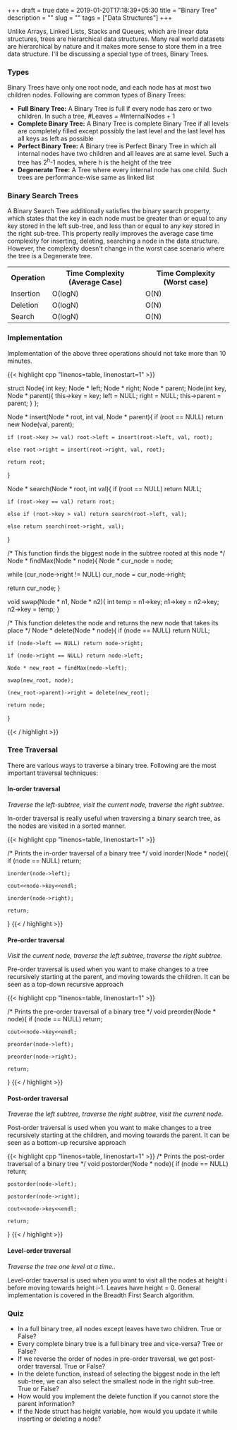 +++ 
draft = true
date = 2019-01-20T17:18:39+05:30
title = "Binary Tree"
description = ""
slug = "" 
tags = ["Data Structures"]
+++
<p>Unlike Arrays, Linked Lists, Stacks and Queues, which are linear data structures, trees are hierarchical data structures. Many real world datasets are hierarchical by nature and it makes more sense to store them in a tree data structure. I'll be discussing a special type of trees, Binary Trees.</p> 
<!--more-->
<h3> Types </h3>
Binary Trees have only one root node, and each node has at most two children nodes. Following are common types of Binary Trees:
<ul>
    <li><b>Full Binary Tree:</b> A Binary Tree is full if every node has zero or two children. In such a tree, #Leaves = #InternalNodes + 1</li>
    <li><b>Complete Binary Tree:</b> A Binary Tree is complete Binary Tree if all levels are completely filled except possibly the last level and the last level has all keys as left as possible</li>
    <li><b>Perfect Binary Tree:</b> A Binary tree is Perfect Binary Tree in which all internal nodes have two children and all leaves are at same level. Such a tree has 2<sup>h</sup>-1 nodes, where h is the height of the tree</li>
    <li><b>Degenerate Tree:</b> A Tree where every internal node has one child. Such trees are performance-wise same as linked list</li>
</ul>    

<h3> Binary Search Trees </h3>
<p>A Binary Search Tree additionally satisfies the binary search property, which states that the key in each node must be greater than or equal to any key stored in the left sub-tree, and less than or equal to any key stored in the right sub-tree. This property really improves the average case time complexity for inserting, deleting, searching a node in the data structure. However, the complexity doesn't change in the worst case scenario where the tree is a Degenerate tree.</p>

<table>
  <tr>
    <th> Operation </th>
    <th>Time Complexity (Average Case)</th>
    <th>Time Complexity (Worst case)</th>
  </tr>
  <tr>
    <td> Insertion</td>
    <td>O(logN)</td>
    <td>O(N)</td>
  </tr>
  <tr>
    <td> Deletion</td>
    <td>O(logN)</td>
    <td>O(N)</td>
  </tr>
  <tr>
    <td> Search</td>
    <td>O(logN)</td>
    <td>O(N)</td>
  </tr>
</table>

<h3> Implementation </h3>
Implementation of the above three operations should not take more than 10 minutes.

{{< highlight cpp "linenos=table, linenostart=1" >}}

struct Node{
    int key;
    Node * left;
    Node * right;
    Node * parent;
    Node(int key, Node * parent){
        this->key = key;
        left = NULL;
        right = NULL;
        this->parent = parent;
    }
};

Node * insert(Node * root, int val, Node * parent){
    if (root == NULL) return new Node(val, parent);

    if (root->key >= val) root->left = insert(root->left, val, root);

    else root->right = insert(root->right, val, root);

    return root;
}

Node * search(Node * root, int val){
    if (root == NULL) return NULL;
    
    if (root->key == val) return root;
    
    else if (root->key > val) return search(root->left, val);
    
    else return search(root->right, val);
}

/* This function finds the biggest node in the subtree rooted at this node */
Node * findMax(Node * node){
   Node * cur_node = node;
   
   while (cur_node->right != NULL) cur_node = cur_node->right;
   
   return cur_node;
}

void swap(Node * n1, Node * n2){
    int temp = n1->key;
    n1->key = n2->key;
    n2->key = temp;
}

/* This function deletes the node and returns the new node that takes its place */
Node * delete(Node * node){
    if (node == NULL) return NULL;
    
    if (node->left == NULL) return node->right;
    
    if (node->right == NULL) return node->left;
    
    Node * new_root = findMax(node->left);
    
    swap(new_root, node);
    
    (new_root->parent)->right = delete(new_root);
    
    return node;
}

{{< / highlight >}}

<h3> Tree Traversal </h3>
There are various ways to traverse a binary tree. Following are the most important traversal techniques:
<h4> In-order traversal </h4>
<i>Traverse the left-subtree, visit the current node, traverse the right subtree.</i>
<p>In-order traversal is really useful when traversing a binary search tree, as the nodes are visited in a sorted manner.</p>
{{< highlight cpp "linenos=table, linenostart=1" >}}

/* Prints the in-order traversal of a binary tree */
void inorder(Node * node){
    if (node == NULL) return;

    inorder(node->left);

    cout<<node->key<<endl;

    inorder(node->right);

    return;
}
{{< / highlight >}}


<h4> Pre-order traversal </h4>
<i>Visit the current node, traverse the left subtree, traverse the right subtree.</i>
<p>Pre-order traversal is used when you want to make changes to a tree recursively starting at the parent, and moving towards the children. It can be seen as a top-down recursive approach</p>
{{< highlight cpp "linenos=table, linenostart=1" >}}

/* Prints the pre-order traversal of a binary tree */
void preorder(Node * node){
    if (node == NULL) return;

    cout<<node->key<<endl;
    
    preorder(node->left);

    preorder(node->right);

    return;
}
{{< / highlight >}}

<h4> Post-order traversal </h4>
<i>Traverse the left subtree, traverse the right subtree, visit the current node.</i>
<p>Post-order traversal is used when you want to make changes to a tree recursively starting at the children, and moving towards the parent. It can be seen as a bottom-up recursive approach</p>

{{< highlight cpp "linenos=table, linenostart=1" >}}
/* Prints the post-order traversal of a binary tree */
void postorder(Node * node){
    if (node == NULL) return;

    postorder(node->left);

    postorder(node->right);

    cout<<node->key<<endl;
    
    return;
}
{{< / highlight >}}

<h4> Level-order traversal </h4>
<i>Traverse the tree one level at a time..</i>
<p>Level-order traversal is used when you want to visit all the nodes at height i before moving towards height i-1. Leaves have height = 0. General implementation is covered in the Breadth First Search algorithm. </p>

<h3> Quiz </h3>
<ul>
    <li> In a full binary tree, all nodes except leaves have two children. True or False? </li>
    <li> Every complete binary tree is a full binary tree and vice-versa? Tree or False? </li>
    <li> If we reverse the order of nodes in pre-order traversal, we get post-order traversal. True or False? </li>
    <li> In the delete function, instead of selecting the biggest node in the left sub-tree, we can also select the smallest node in the right sub-tree. True or False?</li>
    <li> How would you implement the delete function if you cannot store the parent information?</li>
    <li> If the Node struct has height variable, how would you update it while inserting or deleting a node? </li>
</ul>

